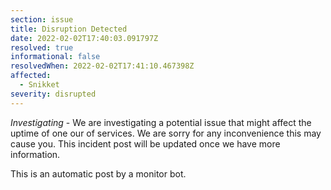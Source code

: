 ```yaml
---
section: issue
title: Disruption Detected
date: 2022-02-02T17:40:03.091797Z
resolved: true
informational: false
resolvedWhen: 2022-02-02T17:41:10.467398Z
affected:
  - Snikket
severity: disrupted
---
```

*Investigating* - We are investigating a potential issue that might affect the uptime of one our of services. We are sorry for any inconvenience this may cause you. This incident post will be updated once we have more information.

This is an automatic post by a monitor bot.
        
